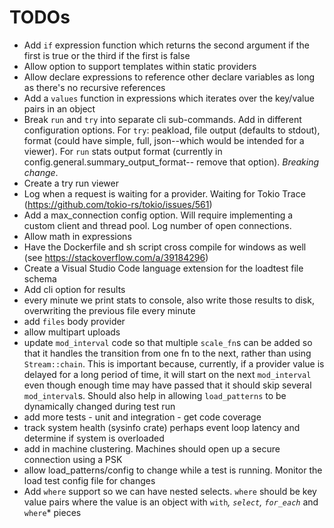 # TODOs
- Add `if` expression function which returns the second argument if the first is true or the third if the first is false
- Allow option to support templates within static providers
- Allow declare expressions to reference other declare variables as long as there's no recursive references
- Add a `values` function in expressions which iterates over the key/value pairs in an object
- Break `run` and `try` into separate cli sub-commands. Add in different configuration options. For `try`: peakload, file output (defaults to stdout), format (could have simple, full, json--which would be intended for a viewer). For `run` stats output format (currently in config.general.summary_output_format-- remove that option). *Breaking change*.
- Create a try run viewer
- Log when a request is waiting for a provider. Waiting for Tokio Trace (https://github.com/tokio-rs/tokio/issues/561)
- Add a max_connection config option. Will require implementing a custom client and thread pool. Log number of open connections.
- Allow math in expressions
- Have the Dockerfile and sh script cross compile for windows as well (see https://stackoverflow.com/a/39184296)
- Create a Visual Studio Code language extension for the loadtest file schema
- Add cli option for results
- every minute we print stats to console, also write those results to disk, overwriting the previous file every minute
- add `files` body provider
- allow multipart uploads
- update `mod_interval` code so that multiple `scale_fn`s can be added so that it handles the transition from one fn to the next, rather than using `Stream::chain`. This is important because, currently, if a provider value is delayed for a long period of time, it will start on the next `mod_interval` even though enough time may have passed that it should skip several `mod_interval`s. Should also help in allowing `load_patterns` to be dynamically changed during test run
- add more tests - unit and integration - get code coverage
- track system health (sysinfo crate) perhaps event loop latency and determine if system is overloaded
- add in machine clustering. Machines should open up a secure connection using a PSK
- allow load_patterns/config to change while a test is running. Monitor the load test config file for changes
- Add `where` support so we can have nested selects. `where` should be key value pairs where the value is an object with `with`*, `select`, `for_each`* and `where`* pieces